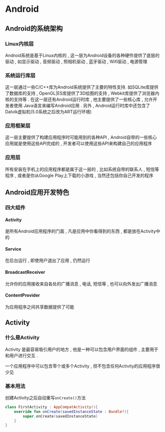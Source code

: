# Android

## Android的系统架构

<!--Android的系统架构大致可以分为4层架构:Linux内核层 , 系统运行库层 , 应用框架层和应用层-->

### Linux内核层

Android系统是基于Linux内核的 , 这一层为Android设备的各种硬件提供了底层的驱动 , 如显示驱动 , 音频驱动 , 照相机驱动 , 蓝牙驱动 , Wifi驱动 , 电源管理

### 系统运行库层

这一层通过一些C/C++库为Android系统提供了主要的特性支持. 如SQLite库提供了数据库的支持 , OpenGL|ES库提供了3D绘图的支持 , Webkit库提供了浏览器内核的支持等 . 在这一层还有Android运行时库 , 他主要提供了一些核心库 , 允许开发者使用 Java语言来编写Android应用 . 另外 , Android运行时库中还包含了Dalvik虚拟机(5.0系统之后改为ART运行环境)

### 应用框架层

这一层主要提供了构建应用程序时可能用到的各种API , Android自带的一些核心应用就是使用这些API完成的 , 开发者可以使用这些API来构建自己的应用程序

### 应用层

所有安装在手机上的应用程序都是属于这一层的 , 比如系统自带的联系人 , 短信等程序 , 或者是你从Google Play上下载的小游戏 , 当然还包括你自己开发的程序



## Android应用开发特色

### 四大组件

#### Activity 

是所有Android应用程序的门面 , 凡是应用中你看得到的东西 , 都是放在Activity中的

#### Service

在后台运行 , 即使用户退出了应用 , 仍然运行

#### BroadcastReceiver

允许你的应用接收来自各处的广播消息 , 电话, 短信等 , 也可以向外发出广播消息

#### ContentProvider

为应用程序之间共享数据提供了可能



## Activity

### 什么是Activity

Activity 是最容易吸引用户的地方 , 他是一种可以包含用户界面的组件 , 主要用于和用户进行交互 . 

一个应用程序中可以包含零个或多个Activity , 但不包含任何Activity的应用程序很少见

### 基本用法

创建Activity之后自动重写`onCreate()`方法

```kotlin
class FirstActivity : AppCompatActivity(){
    override fun onCreate(savedInstanceState : Bundle?){
        super.onCreate(savedInstanceState)
    }
}
```



